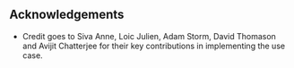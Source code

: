 ## Acknowledgements

* Credit goes to Siva Anne, Loic Julien, Adam Storm, David Thomason and Avijit Chatterjee for their key contributions in implementing the use case.
